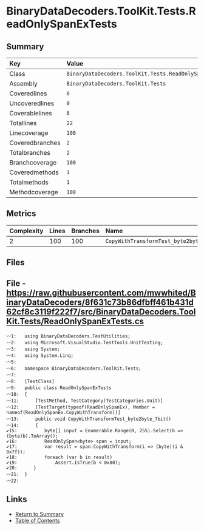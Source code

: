 ﻿# BinaryDataDecoders.ToolKit.Tests.ReadOnlySpanExTests

## Summary

| Key             | Value                                                  |
| :-------------- | :----------------------------------------------------- |
| Class           | `BinaryDataDecoders.ToolKit.Tests.ReadOnlySpanExTests` |
| Assembly        | `BinaryDataDecoders.ToolKit.Tests`                     |
| Coveredlines    | `6`                                                    |
| Uncoveredlines  | `0`                                                    |
| Coverablelines  | `6`                                                    |
| Totallines      | `22`                                                   |
| Linecoverage    | `100`                                                  |
| Coveredbranches | `2`                                                    |
| Totalbranches   | `2`                                                    |
| Branchcoverage  | `100`                                                  |
| Coveredmethods  | `1`                                                    |
| Totalmethods    | `1`                                                    |
| Methodcoverage  | `100`                                                  |

## Metrics

| Complexity | Lines | Branches | Name                                   |
| :--------- | :---- | :------- | :------------------------------------- |
| 2          | 100   | 100      | `CopyWithTransformTest_byte2byte_7bit` |

## Files

## File - https://raw.githubusercontent.com/mwwhited/BinaryDataDecoders/8f631c73b86dfbff461b431d62cf8c3119f222f7/src/BinaryDataDecoders.ToolKit.Tests/ReadOnlySpanExTests.cs

```CSharp
〰1:   using BinaryDataDecoders.TestUtilities;
〰2:   using Microsoft.VisualStudio.TestTools.UnitTesting;
〰3:   using System;
〰4:   using System.Linq;
〰5:   
〰6:   namespace BinaryDataDecoders.ToolKit.Tests;
〰7:   
〰8:   [TestClass]
〰9:   public class ReadOnlySpanExTests
〰10:  {
〰11:      [TestMethod, TestCategory(TestCategories.Unit)]
〰12:      [TestTarget(typeof(ReadOnlySpanEx), Member = nameof(ReadOnlySpanEx.CopyWithTransform))]
〰13:      public void CopyWithTransformTest_byte2byte_7bit()
〰14:      {
✔15:          byte[] input = Enumerable.Range(0, 255).Select(b => (byte)b).ToArray();
✔16:          ReadOnlySpan<byte> span = input;
✔17:          var result = span.CopyWithTransform(i => (byte)(i & 0x7f));
✔18:          foreach (var b in result)
✔19:              Assert.IsTrue(b < 0x80);
✔20:      }
〰21:  }
〰22:  
```

## Links

* [Return to Summary](Summary.md)
* [Table of Contents](../TOC.md)

